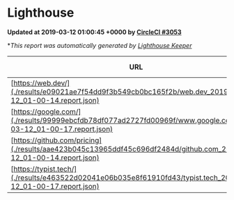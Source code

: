 
# Lighthouse

**Updated at 2019-03-12 01:00:45 +0000 by [CircleCI #3053](https://circleci.com/gh/ItinerisLtd/lighthouse-keeper-example/3053)**

**This report was automatically generated by [Lighthouse Keeper](https://github.com/itinerisltd/lighthouse-keeper)*

| URL | Performance | Accessibility | Best Practices | SEO | PWA | Updated At |
| --- | --- | --- | --- | --- | --- | --- |
| [https://web.dev/](./results/e09021ae7f54dd9f3b549cb0bc165f2b/web.dev_2019-03-12_01-00-14.report.json) | 0.95 | 0.93 | 1 | 0.87 | 1 | 2019-03-12T01:00:14.202Z |
| [https://google.com/](./results/99999ebcfdb78df077ad2727fd00969f/www.google.com_2019-03-12_01-00-17.report.json) | 0.95 | 0.71 | 0.93 | 0.82 | 0.58 | 2019-03-12T01:00:17.470Z |
| [https://github.com/pricing](./results/aae423b045c13965ddf45c696df2484d/github.com_2019-03-12_01-00-14.report.json) | 0.8 | 0.89 | 0.93 | 0.9 | 0.58 | 2019-03-12T01:00:14.407Z |
| [https://typist.tech/](./results/e463522d02041e06b035e8f61910fd43/typist.tech_2019-03-12_01-00-17.report.json) | 1 |  |  |  |  | 2019-03-12T01:00:17.746Z |
